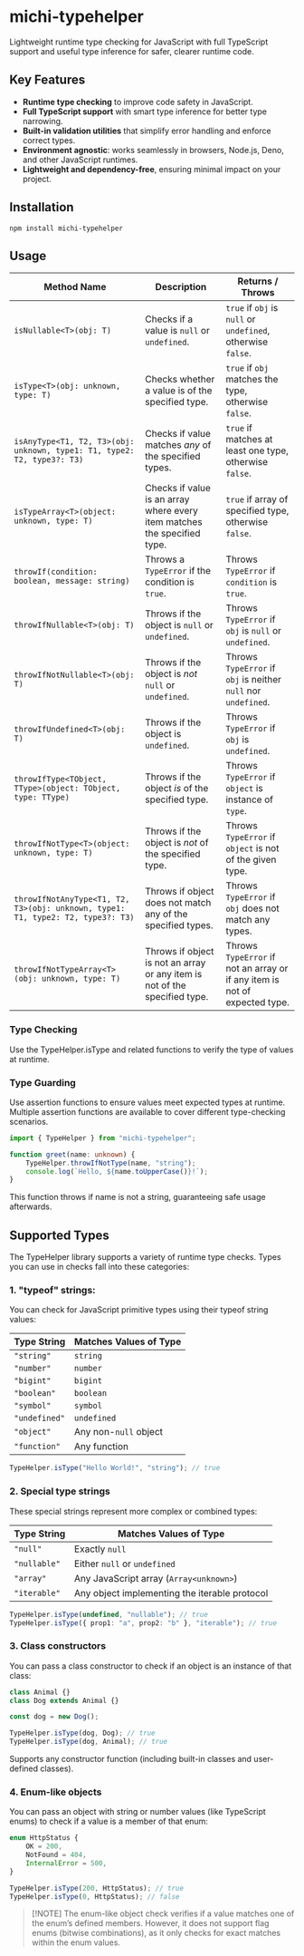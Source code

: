 # michi-typehelper

Lightweight runtime type checking for JavaScript with full TypeScript
support and useful type inference for safer, clearer runtime code.

## Key Features

- **Runtime type checking** to improve code safety in JavaScript.
- **Full TypeScript support** with smart type inference for better type narrowing.
- **Built-in validation utilities** that simplify error handling and enforce correct types.
- **Environment agnostic**: works seamlessly in browsers, Node.js, Deno, and other JavaScript runtimes.
- **Lightweight and dependency-free**, ensuring minimal impact on your project.

## Installation

```shell
npm install michi-typehelper
```

## Usage

| Method Name                                                                     | Description                                                                | Returns / Throws                                                           |
| ------------------------------------------------------------------------------- | -------------------------------------------------------------------------- | -------------------------------------------------------------------------- |
| `isNullable<T>(obj: T)`                                                         | Checks if a value is `null` or `undefined`.                                | `true` if `obj` is `null` or `undefined`, otherwise `false`.               |
| `isType<T>(obj: unknown, type: T)`                                              | Checks whether a value is of the specified type.                           | `true` if `obj` matches the type, otherwise `false`.                       |
| `isAnyType<T1, T2, T3>(obj: unknown, type1: T1, type2: T2, type3?: T3)`         | Checks if value matches _any_ of the specified types.                      | `true` if matches at least one type, otherwise `false`.                    |
| `isTypeArray<T>(object: unknown, type: T)`                                      | Checks if value is an array where every item matches the specified type.   | `true` if array of specified type, otherwise `false`.                      |
| `throwIf(condition: boolean, message: string)`                                  | Throws a `TypeError` if the condition is `true`.                           | Throws `TypeError` if `condition` is `true`.                               |
| `throwIfNullable<T>(obj: T)`                                                    | Throws if the object is `null` or `undefined`.                             | Throws `TypeError` if `obj` is `null` or `undefined`.                      |
| `throwIfNotNullable<T>(obj: T)`                                                 | Throws if the object is _not_ `null` or `undefined`.                       | Throws `TypeError` if `obj` is neither `null` nor `undefined`.             |
| `throwIfUndefined<T>(obj: T)`                                                   | Throws if the object is `undefined`.                                       | Throws `TypeError` if `obj` is `undefined`.                                |
| `throwIfType<TObject, TType>(object: TObject, type: TType)`                     | Throws if the object _is_ of the specified type.                           | Throws `TypeError` if `object` is instance of `type`.                      |
| `throwIfNotType<T>(object: unknown, type: T)`                                   | Throws if the object is _not_ of the specified type.                       | Throws `TypeError` if `object` is not of the given type.                   |
| `throwIfNotAnyType<T1, T2, T3>(obj: unknown, type1: T1, type2: T2, type3?: T3)` | Throws if object does not match any of the specified types.                | Throws `TypeError` if `obj` does not match any types.                      |
| `throwIfNotTypeArray<T>(obj: unknown, type: T)`                                 | Throws if object is not an array or any item is not of the specified type. | Throws `TypeError` if not an array or if any item is not of expected type. |

### Type Checking

Use the TypeHelper.isType and related functions to verify the type of values at runtime.

### Type Guarding

Use assertion functions to ensure values meet expected types at runtime.
Multiple assertion functions are available to cover different type-checking scenarios.

```ts
import { TypeHelper } from "michi-typehelper";

function greet(name: unknown) {
	TypeHelper.throwIfNotType(name, "string");
	console.log(`Hello, ${name.toUpperCase()}!`);
}
```

This function throws if name is not a string, guaranteeing safe usage afterwards.

## Supported Types

The TypeHelper library supports a variety of runtime type checks. Types you can use in checks fall into these categories:

### 1. "typeof" strings:

You can check for JavaScript primitive types using their typeof string values:

| Type String   | Matches Values of Type |
| ------------- | ---------------------- |
| `"string"`    | `string`               |
| `"number"`    | `number`               |
| `"bigint"`    | `bigint`               |
| `"boolean"`   | `boolean`              |
| `"symbol"`    | `symbol`               |
| `"undefined"` | `undefined`            |
| `"object"`    | Any non-`null` object  |
| `"function"`  | Any function           |

```ts
TypeHelper.isType("Hello World!", "string"); // true
```

### 2. Special type strings

These special strings represent more complex or combined types:

| Type String  | Matches Values of Type                        |
| ------------ | --------------------------------------------- |
| `"null"`     | Exactly `null`                                |
| `"nullable"` | Either `null` or `undefined`                  |
| `"array"`    | Any JavaScript array (`Array<unknown>`)       |
| `"iterable"` | Any object implementing the iterable protocol |

```ts
TypeHelper.isType(undefined, "nullable"); // true
TypeHelper.isType({ prop1: "a", prop2: "b" }, "iterable"); // true
```

### 3. Class constructors

You can pass a class constructor to check if an object is an instance of that class:

```ts
class Animal {}
class Dog extends Animal {}

const dog = new Dog();

TypeHelper.isType(dog, Dog); // true
TypeHelper.isType(dog, Animal); // true
```

Supports any constructor function (including built-in classes and user-defined classes).

### 4. Enum-like objects

You can pass an object with string or number values (like TypeScript enums) to check if a value is a member of that enum:

```ts
enum HttpStatus {
	OK = 200,
	NotFound = 404,
	InternalError = 500,
}

TypeHelper.isType(200, HttpStatus); // true
TypeHelper.isType(0, HttpStatus); // false
```

> \[!NOTE]
> The enum-like object check verifies if a value matches one of the enum’s defined members.
> However, it does not support flag enums (bitwise combinations),
> as it only checks for exact matches within the enum values.

